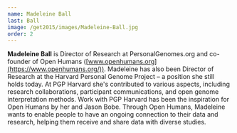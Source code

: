 ```yaml
---
name: Madeleine Ball
last: Ball
image: /get2015/images/Madeleine-Ball.jpg
order: 2
---
```


**Madeleine Ball** is Director of Research at PersonalGenomes.org and co-founder of Open Humans ([www.openhumans.org](https://www.openhumans.org/)). Madeleine has also been Director of Research at the Harvard Personal Genome Project – a position she still holds today. At PGP Harvard she's contributed to various aspects, including research collaborations, participant communications, and open genome interpretation methods. Work with PGP Harvard has been the inspiration for Open Humans by her and Jason Bobe. Through Open Humans, Madeleine wants to enable people to have an ongoing connection to their data and research, helping them receive and share data with diverse studies.
